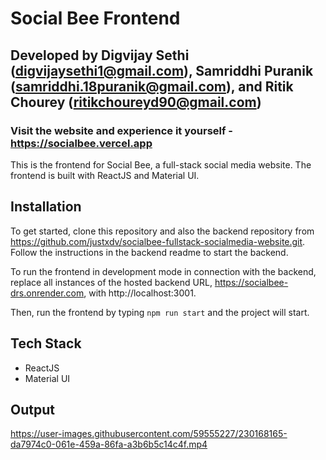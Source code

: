 # Social Bee Frontend
## Developed by Digvijay Sethi (digvijaysethi1@gmail.com), Samriddhi Puranik (samriddhi.18puranik@gmail.com), and Ritik Chourey (ritikchoureyd90@gmail.com)
### Visit the website and experience it yourself - https://socialbee.vercel.app

This is the frontend for Social Bee, a full-stack social media website. The frontend is built with ReactJS and Material UI.

## Installation

To get started, clone this repository and also the backend repository from https://github.com/justxdv/socialbee-fullstack-socialmedia-website.git. Follow the instructions in the backend readme to start the backend.

To run the frontend in development mode in connection with the backend, replace all instances of the hosted backend URL, https://socialbee-drs.onrender.com, with http://localhost:3001. 

Then, run the frontend by typing `npm run start` and the project will start.

## Tech Stack

- ReactJS
- Material UI

## Output


https://user-images.githubusercontent.com/59555227/230168165-da7974c0-061e-459a-86fa-a3b6b5c14c4f.mp4


